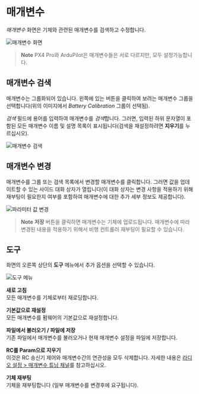 # 매개변수

*매개변수* 화면은 기체와 관련된 매개변수를 검색하고 수정합니다.

![매개변수 화면](../../assets/setup/parameters_px4.jpg)

> **Note** PX4 Pro와 ArduPilot은 매개변수들은 서로 다르지만, 모두 설정가능합니다.

## 매개변수 검색

매개변수는 그룹화되어 있습니다. 왼쪽에 있는 버튼을 클릭하여 보려는 매개변수 그룹을 선택합니다(위의 이미지에서 *Battery Calibration* 그룹이 선택됨).

*검색* 필드에 용어를 입력하여 매개변수를 *검색*합니다. 그러면, 입력된 하위 문자열이 포함된 모든 매개변수 이름 및 설명 목록이 표시됩니다(검색을 재설정하려면 **지우기**를 누르십시오).

![매개변수 검색](../../assets/setup/parameters_search.jpg)

## 매개변수 변경

매개변수를 그룹 또는 검색 목록에서 변경할 매개변수를 클릭합니다. 그러면 값을 업데이트할 수 있는 사이드 대화 상자가 열립니다(이 대화 상자는 변경 사항을 적용하기 위해 재부팅이 필요한지 여부를 포함하여 매개변수에 대한 추가 세부 정보도 제공합니다).

![파라미터 값 변경](../../assets/setup/parameters_changing.png)

> **Note** **저장** 버튼을 클릭하면 매개변수는 기체에 업로드됩니다. 매개변수에 따라 변경된 내용을 적용하기 위해서 비행 컨트롤러 재부팅이 필요할 수 있습니다.

## 도구

화면의 오른쪽 상단의 **도구** 메뉴에서 추가 옵션을 선택할 수 있습니다.

![도구 메뉴](../../assets/setup/parameters_tools_menu.png)

**새로 고침** <br />모든 매개변수를 기체로부터 재로딩합니다.

**기본값으로 재설정** <br />모든 매개변수를 펌웨어의 기본값으로 재설정합니다.

**파일에서 불러오기 / 파일에 저장** <br />기존 파일에서 매개변수를 불러오거나 현재 매개변수 설정을 파일에 저장합니다.

**RC를 Param으로 지우기** <br />이것은 RC 송신기 제어와 매개변수간의 연관성을 모두 삭제합니다. 자세한 내용은 [라디오 설정 > 매개변수 튜닝 채널](../SetupView/Radio.md#param-tuning-channels-px4)를 참고하십시오.

**기체 재부팅** <br />기체을 재부팅합니다 (일부 매개변수를 변경후에 요구됩니다).
